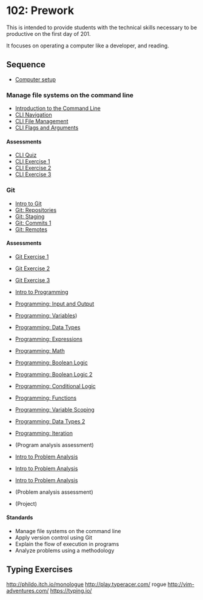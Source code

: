 # 102: Prework

This is intended to provide students with the technical skills necessary to be productive on the first day of 201.

It focuses on operating a computer like a developer, and reading.

## Sequence

* [Computer setup](computer-setup.md)

### Manage file systems on the command line

* [Introduction to the Command Line](standards/manage-file-systems-cli/topics/cli-intro)
* [CLI Navigation](standards/manage-file-systems-cli/topics/cli-navigation-1)
* [CLI File Management](standards/manage-file-systems-cli/topics/cli-file-management-1)
* [CLI Flags and Arguments](standards/manage-file-systems-cli/topics/cli-flags-and-arguments)

#### Assessments

* [CLI Quiz](standards/manage-file-systems-cli/assessment/cli-quiz)
* [CLI Exercise 1](standards/manage-file-systems-cli/assessment/cli-exercise-1)
* [CLI Exercise 2](standards/manage-file-systems-cli/assessment/cli-exercise-2)
* [CLI Exercise 3](standards/manage-file-systems-cli/assessment/cli-exercise-3)

### Git

* [Intro to Git](standards/implement-version-control/topics/git-intro)
* [Git: Repositories](standards/implement-version-control/topics/git-respositories)
* [Git: Staging](standards/implement-version-control/topics/git-staging)
* [Git: Commits 1](standards/implement-version-control/topics/git-commits)
* [Git: Remotes](standards/implement-version-control/topics/git-remotes)

#### Assessments

* [Git Exercise 1](standards/apply-version-control/assessment/cli-exercise-1)
* [Git Exercise 2](standards/apply-version-control/assessment/cli-exercise-2)
* [Git Exercise 3](standards/apply-version-control/assessment/cli-exercise-3)


* [Intro to Programming](standards/explain-flow-of-execution-in-programs/topics/programming-intro)
* [Programming: Input and Output](standards/explain-flow-of-execution-in-programs/topics/programming-input-output)
* [Programming: Variables](standards/explain-flow-of-execution-in-programs/topics/programming-variables))
* [Programming: Data Types](standards/explain-flow-of-execution-in-programs/topics/programming-data-types)
* [Programming: Expressions](standards/explain-flow-of-execution-in-programs/topics/programming-expressions)
* [Programming: Math](standards/explain-flow-of-execution-in-programs/topics/programming-math)
* [Programming: Boolean Logic](standards/explain-flow-of-execution-in-programs/topics/programming-boolean-logic)
* [Programming: Boolean Logic 2](standards/explain-flow-of-execution-in-programs/topics/programming-boolean-logic-2)
* [Programming: Conditional Logic](standards/explain-flow-of-execution-in-programs/topics/programming-conditional-logic)
* [Programming: Functions](standards/explain-flow-of-execution-in-programs/topics/programming-functions)
* [Programming: Variable Scoping](standards/explain-flow-of-execution-in-programs/topics/programming-variable-scoping)
* [Programming: Data Types 2](standards/explain-flow-of-execution-in-programs/topics/programming-data-types-2)
* [Programming: Iteration](standards/explain-flow-of-execution-in-programs/topics/programming-iteration)
* (Program analysis assessment)


* [Intro to Problem Analysis](standards/analyze-problems-using-methodology/topics/problem-analysis-intro)
* [Intro to Problem Analysis](standards/analyze-problems-using-methodology/topics/polya-understanding-the-problem)
* [Intro to Problem Analysis](standards/analyze-problems-using-methodology/topics/polya-enumerating-solutions)
* (Problem analysis assessment)
* (Project)

#### Standards

* Manage file systems on the command line
* Apply version control using Git
* Explain the flow of execution in programs
* Analyze problems using a methodology

## Typing Exercises

http://phildo.itch.io/monologue
http://play.typeracer.com/
rogue
http://vim-adventures.com/
https://typing.io/
